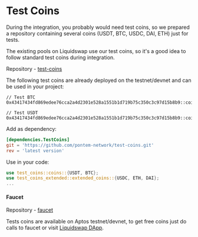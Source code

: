 # Test Coins

During the integration, you probably would need test coins, so we prepared a repository containing several coins (USDT, BTC, USDC, DAI, ETH) just for tests.

The existing pools on Liquidswap use our test coins, so it's a good idea to follow standard test coins during integration. &#x20;

Repository - [test-coins](https://github.com/pontem-network/test-coins)

The following test coins are already deployed on the testnet/devnet and can be used in your project:

```
// Test BTC
0x43417434fd869edee76cca2a4d2301e528a1551b1d719b75c350c3c97d15b8b9::coins::BTC

// Test USDT
0x43417434fd869edee76cca2a4d2301e528a1551b1d719b75c350c3c97d15b8b9::coins::USDT
```

Add as dependency:&#x20;

```toml
[dependencies.TestCoins]
git = 'https://github.com/pontem-network/test-coins.git'
rev = 'latest version'
```

Use in your code:

```rust
use test_coins::coins::{USDT, BTC};
use test_coins_extended::extended_coins::{USDC, ETH, DAI};
...
```

#### Faucet

Repository - [faucet](https://github.com/pontem-network/faucet)

Tests coins are available on Aptos testnet/devnet, to get free coins just do calls to faucet or visit [Liquidswap DApp](https://liquidswap.com).&#x20;
